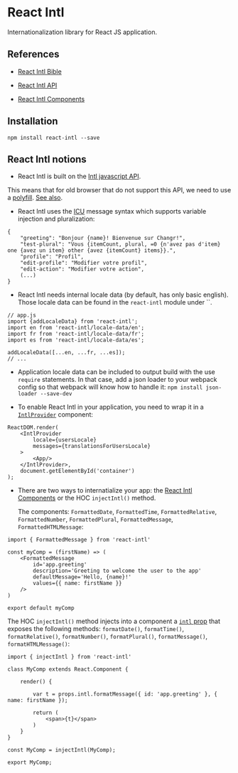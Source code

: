 # React Intl

Internationalization library for React JS application.


## References

* [React Intl Bible](https://github.com/yahoo/react-intl/wiki)

* [React Intl API](https://github.com/yahoo/react-intl/wiki/API)

* [React Intl Components](https://github.com/yahoo/react-intl/wiki/Components)


## Installation

```
npm install react-intl --save
```


## React Intl notions

* React Intl is built on the [Intl javascript API](https://developer.mozilla.org/en-US/docs/Web/JavaScript/Reference/Global_Objects/Intl).

This means that for old browser that do not support this API, we need to use a [polyfill](https://github.com/andyearnshaw/Intl.js/). [See also](https://github.com/yahoo/react-intl/wiki#i18n-in-javascript).

* React Intl uses the [ICU](http://userguide.icu-project.org/formatparse/messages) message syntax which supports variable injection and pluralization:

```
{
	"greeting": "Bonjour {name}! Bienvenue sur Changr!",
	"test-plural": "Vous {itemCount, plural, =0 {n'avez pas d'item} one {avez un item} other {avez {itemCount} items}}.",
	"profile": "Profil",
	"edit-profile": "Modifier votre profil",
	"edit-action": "Modifier votre action",
	(...)
}
```

* React Intl needs internal locale data (by default, has only basic english). Those locale data can be found in the `react-intl` module under ``.

```
// app.js
import {addLocaleData} from 'react-intl';
import en from 'react-intl/locale-data/en';
import fr from 'react-intl/locale-data/fr';
import es from 'react-intl/locale-data/es';

addLocaleData([...en, ...fr, ...es]);
// ...
```

* Application locale data can be included to output build with the use `require` statements. In that case, add a json loader to your webpack config so that webpack will know how to handle it: `npm install json-loader --save-dev`

* To enable React Intl in your application, you need to wrap it in a [`IntlProvider`](https://github.com/yahoo/react-intl/wiki/Components#intlprovider) component:

```
ReactDOM.render(
    <IntlProvider
        locale={usersLocale}
        messages={translationsForUsersLocale}
    >
        <App/>
    </IntlProvider>,
    document.getElementById('container')
);
```

* There are two ways to internatialize your app: the [React Intl Components](https://github.com/yahoo/react-intl/wiki/Components) or the HOC `injectIntl()` method.

  The components: `FormattedDate`, `FormattedTime`, `FormattedRelative`, `FormattedNumber`, `FormattedPlural`, `FormattedMessage`, `FormattedHTMLMessage`:
```
import { FormattedMessage } from 'react-intl'

const myComp = (firstName) => (
	<FormattedMessage
	    id='app.greeting'
	    description='Greeting to welcome the user to the app'
	    defaultMessage='Hello, {name}!'
	    values={{ name: firstName }}
	/>
)

export default myComp
```

  The HOC `injectIntl()` method injects into a component a [`intl` prop](https://github.com/yahoo/react-intl/wiki/API#intlshape) that exposes the following methods: `formatDate()`, `formatTime()`, `formatRelative()`, `formatNumber()`, `formatPlural()`, `formatMessage()`, `formatHTMLMessage()`:
```
import { injectIntl } from 'react-intl'

class MyComp extends React.Component {
	
	render() {

		var t = props.intl.formatMessage({ id: 'app.greeting' }, { name: firstName });

		return (
			<span>{t}</span>
		)
	}
}

const MyComp = injectIntl(MyComp);

export MyComp;
```
